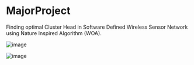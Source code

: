 # MajorProject
Finding optimal Cluster Head in Software Defined Wireless Sensor Network using Nature Inspired Algorithm (WOA).

![image](https://github.com/user-attachments/assets/e584b9f7-63eb-4244-ba32-c02c99b5d78a)


![image](https://github.com/user-attachments/assets/6ab5c1fc-4d92-4460-adae-ab5d5b93bf91)


